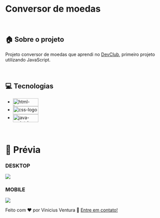 <h1> Conversor de moedas</h1>

<br>

## :house: Sobre o projeto

<p>Projeto conversor de moedas que aprendi no <a href="https://rodolfomori.com.br/devclub">DevClub<a/>, primeiro projeto utilizando JavaScript.<p/>
  
<br>

## :computer: Tecnologias

- <img align="center" width="80px" height="25px" src="https://img.shields.io/badge/HTML5-E34F26?style=for-the-badge&logo=html5&logoColor=white" alt="html-logo" />
- <img align="center" width="80px" height="25px" src="https://img.shields.io/badge/CSS3-1572B6?style=for-the-badge&logo=css3&logoColor=white" alt="css-logo" />
- <img align="center" width="80px" height="25px" src="https://img.shields.io/badge/JavaScript-323330?style=for-the-badge&logo=javascript&logoColor=F7DF1E" alt="java-script-logo" />

<br>

# :construction_worker: Prévia

<h3>DESKTOP</h3>
<img align="center" src="https://github.com/ViniVentura94/wide-coverage-location/blob/main/img/Desktop-Wide-Coverage-Location.png?raw=true">
<h3>MOBILE</h3>
<img align="center" src="https://github.com/ViniVentura94/wide-coverage-location/blob/main/img/Mobile-Wide-Coverage-Location.png?raw=true">

<br>

Feito com ♥ por Vinicius Ventura :wave: [Entre em contato!](https://www.linkedin.com/in/vinicius-ventura-50502a315/)
